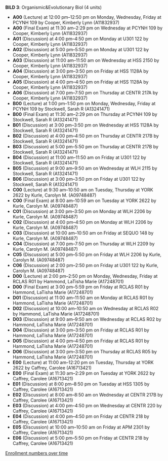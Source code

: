 **BILD 3**: Organismic&Evolutionary Biol (4 units)

- **A00** (Lecture) at 12:00 pm–12:50 pm on Monday, Wednesday, Friday at PCYNH 109 by Cooper, Kimberly Lynn (A11832937)
- **A00** (Final Exam) at 11:30 am–2:29 pm on Wednesday at PCYNH 109 by Cooper, Kimberly Lynn (A11832937)
- **A01** (Discussion) at 4:00 pm–4:50 pm on Monday at U301 122 by Cooper, Kimberly Lynn (A11832937)
- **A02** (Discussion) at 5:00 pm–5:50 pm on Monday at U301 122 by Cooper, Kimberly Lynn (A11832937)
- **A03** (Discussion) at 11:00 am–11:50 am on Wednesday at HSS 2150 by Cooper, Kimberly Lynn (A11832937)
- **A04** (Discussion) at 3:00 pm–3:50 pm on Friday at HSS 1128A by Cooper, Kimberly Lynn (A11832937)
- **A05** (Discussion) at 4:00 pm–4:50 pm on Friday at HSS 1128A by Cooper, Kimberly Lynn (A11832937)
- **A06** (Discussion) at 7:00 pm–7:50 pm on Thursday at CENTR 217A by Cooper, Kimberly Lynn (A11832937)
- **B00** (Lecture) at 1:00 pm–1:50 pm on Monday, Wednesday, Friday at PCYNH 109 by Stockwell, Sarah R (A13241471)
- **B00** (Final Exam) at 11:30 am–2:29 pm on Thursday at PCYNH 109 by Stockwell, Sarah R (A13241471)
- **B01** (Discussion) at 3:00 pm–3:50 pm on Wednesday at HSS 1128A by Stockwell, Sarah R (A13241471)
- **B02** (Discussion) at 4:00 pm–4:50 pm on Thursday at CENTR 217B by Stockwell, Sarah R (A13241471)
- **B03** (Discussion) at 5:00 pm–5:50 pm on Thursday at CENTR 217B by Stockwell, Sarah R (A13241471)
- **B04** (Discussion) at 11:00 am–11:50 am on Friday at U301 122 by Stockwell, Sarah R (A13241471)
- **B05** (Discussion) at 9:00 am–9:50 am on Wednesday at WLH 2115 by Stockwell, Sarah R (A13241471)
- **B06** (Discussion) at 3:00 pm–3:50 pm on Friday at U301 122 by Stockwell, Sarah R (A13241471)
- **C00** (Lecture) at 9:30 am–10:50 am on Tuesday, Thursday at YORK 2622 by Kurle, Carolyn M. (A09748487)
- **C00** (Final Exam) at 8:00 am–10:59 am on Tuesday at YORK 2622 by Kurle, Carolyn M. (A09748487)
- **C01** (Discussion) at 3:00 pm–3:50 pm on Monday at WLH 2206 by Kurle, Carolyn M. (A09748487)
- **C02** (Discussion) at 4:00 pm–4:50 pm on Monday at WLH 2206 by Kurle, Carolyn M. (A09748487)
- **C03** (Discussion) at 10:00 am–10:50 am on Friday at SEQUO 148 by Kurle, Carolyn M. (A09748487)
- **C04** (Discussion) at 7:00 pm–7:50 pm on Thursday at WLH 2209 by Kurle, Carolyn M. (A09748487)
- **C05** (Discussion) at 5:00 pm–5:50 pm on Friday at WLH 2206 by Kurle, Carolyn M. (A09748487)
- **C06** (Discussion) at 2:00 pm–2:50 pm on Friday at U301 122 by Kurle, Carolyn M. (A09748487)
- **D00** (Lecture) at 2:00 pm–2:50 pm on Monday, Wednesday, Friday at RCLAS R01 by Hammond, LaTisha Marie (A17248701)
- **D00** (Final Exam) at 3:00 pm–5:59 pm on Friday at RCLAS R01 by Hammond, LaTisha Marie (A17248701)
- **D01** (Discussion) at 11:00 am–11:50 am on Monday at RCLAS R01 by Hammond, LaTisha Marie (A17248701)
- **D02** (Discussion) at 10:00 am–10:50 am on Wednesday at RCLAS R02 by Hammond, LaTisha Marie (A17248701)
- **D03** (Discussion) at 9:00 am–9:50 am on Wednesday at RCLAS R02 by Hammond, LaTisha Marie (A17248701)
- **D04** (Discussion) at 3:00 pm–3:50 pm on Friday at RCLAS R01 by Hammond, LaTisha Marie (A17248701)
- **D05** (Discussion) at 4:00 pm–4:50 pm on Friday at RCLAS R01 by Hammond, LaTisha Marie (A17248701)
- **D06** (Discussion) at 3:00 pm–3:50 pm on Thursday at RCLAS R05 by Hammond, LaTisha Marie (A17248701)
- **E00** (Lecture) at 11:00 am–12:20 pm on Tuesday, Thursday at YORK 2622 by Caffrey, Carolee (A16713421)
- **E00** (Final Exam) at 11:30 am–2:29 pm on Tuesday at YORK 2622 by Caffrey, Carolee (A16713421)
- **E01** (Discussion) at 8:00 pm–8:50 pm on Tuesday at HSS 1305 by Caffrey, Carolee (A16713421)
- **E02** (Discussion) at 8:00 am–8:50 am on Wednesday at CENTR 217B by Caffrey, Carolee (A16713421)
- **E03** (Discussion) at 4:00 pm–4:50 pm on Wednesday at CENTR 220 by Caffrey, Carolee (A16713421)
- **E04** (Discussion) at 4:00 pm–4:50 pm on Friday at CENTR 218 by Caffrey, Carolee (A16713421)
- **E05** (Discussion) at 10:00 am–10:50 am on Friday at APM 2301 by Caffrey, Carolee (A16713421)
- **E06** (Discussion) at 5:00 pm–5:50 pm on Friday at CENTR 218 by Caffrey, Carolee (A16713421)

[Enrollment numbers over time](./BILD3.tsv)

